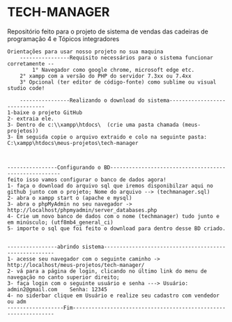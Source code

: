  # TECH-MANAGER
 Repositório feito para o projeto de sistema de vendas das cadeiras de programação 4 e Tópicos integradores
	
	Orientações para usar nosso projeto no sua maquina
		----------------Requisito necessários para o sistema funcionar corretamente --
	        1° Navegador como google chrome, microsoft edge etc.
		2° xampp com a versão do PHP do servidor 7.3xx ou 7.4xx
		3° Opcional (ter editor de código-fonte) como sublime ou visual studio code!
		
		----------------Realizando o download do sistema------------------------------
	1-baixe o projeto GitHub
	2- extraia ele.
	3- Dentro de c:\\xampp\htdocs\  (crie uma pasta chamada (meus-projetos))
	3- Em seguida copie o arquivo extraido e colo na seguinte pasta: C:\xampp\htdocs\meus-projetos\tech-manager
	
	
	
	----------------Configurando o BD------------------------------------------------------
	feito isso vamos configurar o banco de dados agora!
	1- faça o download do arquivo sql que iremos disponibilzar aqui no  github junto com o projeto; Nome do arquivo --> (techmanager.sql)
	2- abra o xampp start o (apache e mysql)
	3- abra o phpMyAdmin no seu navegador -> http://localhost/phpmyadmin/server_databases.php
	4- Crie um novo banco de dados com o nome (techmanager) tudo junto e em minúsculo; (utf8mb4_general_ci)
	5- importe o sql que foi feito o download para dentro desse BD criado.
	
	
	----------------abrindo sistema------------------------------------------------------
	1- acesse seu navegador com o seguinte caminho -> http://localhost/meus-projetos/tech-manager/
	2- vá para a página de login, clicando no último link do menu de navegação no canto superior direito;
	3- faça login com o seguinte usuário e senha ---> Usuário: admin2@gmail.com    Senha: 12345
	4- no siderbar clique em Usuário e realize seu cadastro com vendedor ou adm 
	------------------Fim----------------------------------------------------------------
